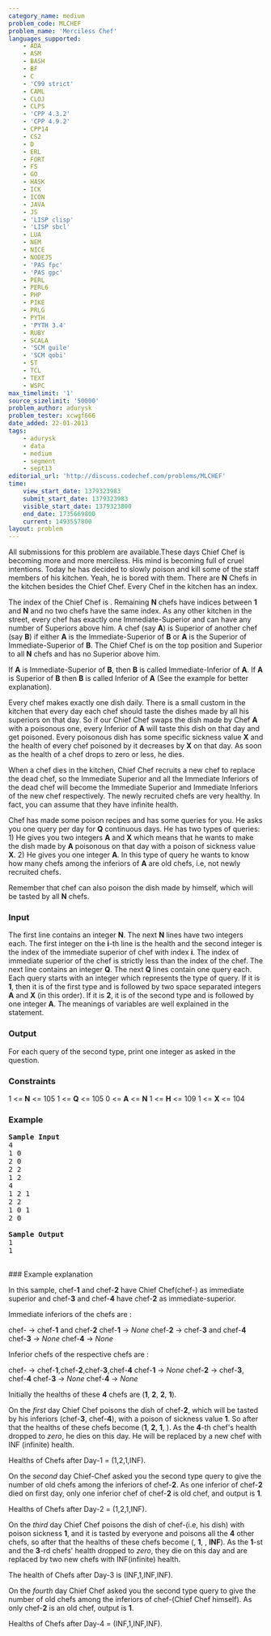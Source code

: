 ```yaml
---
category_name: medium
problem_code: MLCHEF
problem_name: 'Merciless Chef'
languages_supported:
    - ADA
    - ASM
    - BASH
    - BF
    - C
    - 'C99 strict'
    - CAML
    - CLOJ
    - CLPS
    - 'CPP 4.3.2'
    - 'CPP 4.9.2'
    - CPP14
    - CS2
    - D
    - ERL
    - FORT
    - FS
    - GO
    - HASK
    - ICK
    - ICON
    - JAVA
    - JS
    - 'LISP clisp'
    - 'LISP sbcl'
    - LUA
    - NEM
    - NICE
    - NODEJS
    - 'PAS fpc'
    - 'PAS gpc'
    - PERL
    - PERL6
    - PHP
    - PIKE
    - PRLG
    - PYTH
    - 'PYTH 3.4'
    - RUBY
    - SCALA
    - 'SCM guile'
    - 'SCM qobi'
    - ST
    - TCL
    - TEXT
    - WSPC
max_timelimit: '1'
source_sizelimit: '50000'
problem_author: adurysk
problem_tester: xcwgf666
date_added: 22-01-2013
tags:
    - adurysk
    - data
    - medium
    - segment
    - sept13
editorial_url: 'http://discuss.codechef.com/problems/MLCHEF'
time:
    view_start_date: 1379323983
    submit_start_date: 1379323983
    visible_start_date: 1379323800
    end_date: 1735669800
    current: 1493557800
layout: problem
---
```

All submissions for this problem are available.These days Chief Chef is becoming more and more merciless. His mind is becoming full of cruel intentions. Today he has decided to slowly poison and kill some of the staff members of his kitchen. Yeah, he is bored with them. There are **N** Chefs in the kitchen besides the Chief Chef. Every Chef in the kitchen has an index.

The index of the Chief Chef is . Remaining **N** chefs have indices between **1** and **N** and no two chefs have the same index. As any other kitchen in the street, every chef has exactly one Immediate-Superior and can have any number of Superiors above him. A chef (say **A**) is Superior of another chef (say **B**) if either **A** is the Immediate-Superior of **B** or **A** is the Superior of Immediate-Superior of **B**. The Chief Chef is on the top position and Superior to all **N** chefs and has no Superior above him.

If **A** is Immediate-Superior of **B**, then **B** is called Immediate-Inferior of **A**. If **A** is Superior of **B** then **B** is called Inferior of **A** (See the example for better explanation).

Every chef makes exactly one dish daily. There is a small custom in the kitchen that every day each chef should taste the dishes made by all his superiors on that day. So if our Chief Chef swaps the dish made by Chef **A** with a poisonous one, every Inferior of **A** will taste this dish on that day and get poisoned. Every poisonous dish has some specific sickness value **X** and the health of every chef poisoned by it decreases by **X** on that day. As soon as the health of a chef drops to zero or less, he dies.

When a chef dies in the kitchen, Chief Chef recruits a new chef to replace the dead chef, so the Immediate Superior and all the Immediate Inferiors of the dead chef will become the Immediate Superior and Immediate Inferiors of the new chef respectively. The newly recruited chefs are very healthy. In fact, you can assume that they have infinite health.

Chef has made some poison recipes and has some queries for you. He asks you one query per day for **Q** continuous days. He has two types of queries: 
1\) He gives you two integers **A** and **X** which means that he wants to make the dish made by **A** poisonous on that day with a poison of sickness value **X**. 
2\) He gives you one integer **A**. In this type of query he wants to know how many chefs among the inferiors of **A** are old chefs, i.e, not newly recruited chefs.

Remember that chef can also poison the dish made by himself, which will be tasted by all **N** chefs.

### Input

The first line contains an integer **N**.
The next **N** lines have two integers each. The first integer on the **i**-th line is the health and the second integer is the index of the immediate superior of chef with index **i**.
The index of immediate superior of the chef is strictly less than the index of the chef.
The next line contains an integer **Q**.
The next **Q** lines contain one query each. Each query starts with an integer which represents the type of query. If it is **1**, then it is of the first type and is followed by two space separated integers **A** and **X** (in this order). If it is **2**, it is of the second type and is followed by one integer **A**. 
The meanings of variables are well explained in the statement.

### Output

For each query of the second type, print one integer as asked in the question.

### Constraints

1 <= **N** <= 105
1 <= **Q** <= 105
0 <= **A** <= **N**
1 <= **H** <= 109
1 <= **X** <= 104

### Example

<pre>
<b>Sample Input</b>
4
1 0
2 0
2 2
1 2
4
1 2 1
2 2
1 0 1
2 0

<b>Sample Output</b>
1
1

</pre>### Example explanation
In this sample, chef-**1** and chef-**2** have Chief Chef(chef-) as immediate superior and chef-**3** and chef-**4** have chef-**2** as immediate-superior.

Immediate inferiors of the chefs are :

chef- -> chef-**1** and chef-**2**
chef-**1** -> _None_
chef-**2** -> chef-**3** and chef-**4**
chef-**3** -> _None_
chef-**4** -> _None_

Inferior chefs of the respective chefs are :

chef- -> chef-**1**,chef-**2**,chef-**3**,chef-**4**
chef-**1** -> _None_
chef-**2** -> chef-**3**, chef-**4**
chef-**3** -> _None_
chef-**4** -> _None_

Initially the healths of these **4** chefs are (**1**, **2**, **2**, **1**).

On the _first_ day Chief Chef poisons the dish of chef-**2**, which will be tasted by his inferiors 
 (chef-**3**, chef-**4**), with a poison of sickness value **1**. So after that the healths of these chefs become (**1**, **2**, **1**, ).
As the **4**-th chef's health dropped to _zero_, he dies on this day. He will be replaced by a new chef with INF (infinite) health.

Healths of Chefs after Day-1 = (1,2,1,INF).

On the _second_ day Chief-Chef asked you the second type query to give the number of old chefs among the inferiors of chef-**2**. As one inferior of chef-**2** died on first day, only one inferior chef of chef-**2**
is old chef, and output is **1**.

Healths of Chefs after Day-2 = (1,2,1,INF).

On the _third_ day Chief Chef poisons the dish of chef-(i.e, his dish) with poison sickness **1**, and it is tasted by everyone and poisons all the **4** other chefs, so after that the healths of these chefs
 become (, **1**, , **INF**). As the **1**-st and the **3**-rd chefs' health dropped to _zero_, they die on this day and are replaced by two new chefs with INF(infinite) health.

The health of Chefs after Day-3 is (INF,1,INF,INF).

On the _fourth_ day Chief Chef asked you the second type query to give the number of old chefs among the inferiors of chef-(Chief Chef himself). As only chef-**2** is an old chef, output is **1**.

Healths of Chefs after Day-4 = (INF,1,INF,INF).
